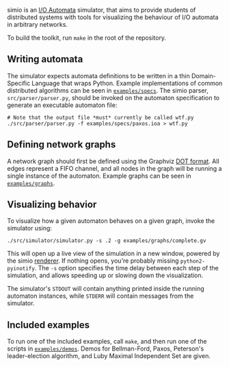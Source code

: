 simio is an [I/O Automata](http://groups.csail.mit.edu/tds/papers/Lynch/ioa-leavens.pdf)
simulator, that aims to provide students of distributed systems with
tools for visualizing the behaviour of I/O automata in arbitrary
networks.

To build the toolkit, run `make` in the root of the repository.

## Writing automata

The simulator expects automata definitions to be written in a thin
Domain-Specific Language that wraps Python. Example implementations of
common distributed algorithms can be seen in
[`examples/specs`](examples/specs/). The simio parser,
`src/parser/parser.py`, should be invoked on the automaton specification
to generate an executable automaton file:

    # Note that the output file *must* currently be called wtf.py
    ./src/parser/parser.py -f examples/specs/paxos.ioa > wtf.py

## Defining network graphs

A network graph should first be defined using the Graphviz [DOT
format](http://www.graphviz.org/content/dot-language). All edges
represent a FIFO channel, and all nodes in the graph will be running a
single instance of the automaton. Example graphs can be seen in
[`examples/graphs`](examples/graphs/).

## Visualizing behavior

To visualize how a given automaton behaves on a given graph, invoke the
simulator using:

    ./src/simulator/simulator.py -s .2 -g examples/graphs/complete.gv

This will open up a live view of the simulation in a new window, powered
by the simio [renderer](src/renderer/src/renderer/). If nothing opens,
you're probably missing `python2-pyinotify`. The `-s` option specifies
the time delay between each step of the simulation, and allows speeding
up or slowing down the visualization.

The simulator's `STDOUT` will contain anything printed inside the
running automaton instances, while `STDERR` will contain messages from
the simulator.

## Included examples

To run one of the included examples, call `make`, and then run one of
the scripts in [`examples/demos`](examples/demos). Demos for
Bellman-Ford, Paxos, Peterson's leader-election algorithm, and Luby
Maximal Independent Set are given.
